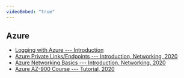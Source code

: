 ```yaml
---
videoEmbed: "true"
---
```


## Azure

- [Logging with Azure --- Introduction](https://www.youtube.com/watch?v=zzRPC8uApM4)
- [Azure Private Links/Endpoints --- Introduction, Networking, 2020](https://www.youtube.com/watch?v=vVDql7IKneg)
- [Azure Networking Basics --- Introduction, Networking, 2020](https://www.youtube.com/watch?v=5NMcM4zJPM4)
- [Azure AZ-900 Course --- Tutorial, 2020](https://www.youtube.com/watch?v=NPEsD6n9A_I)

